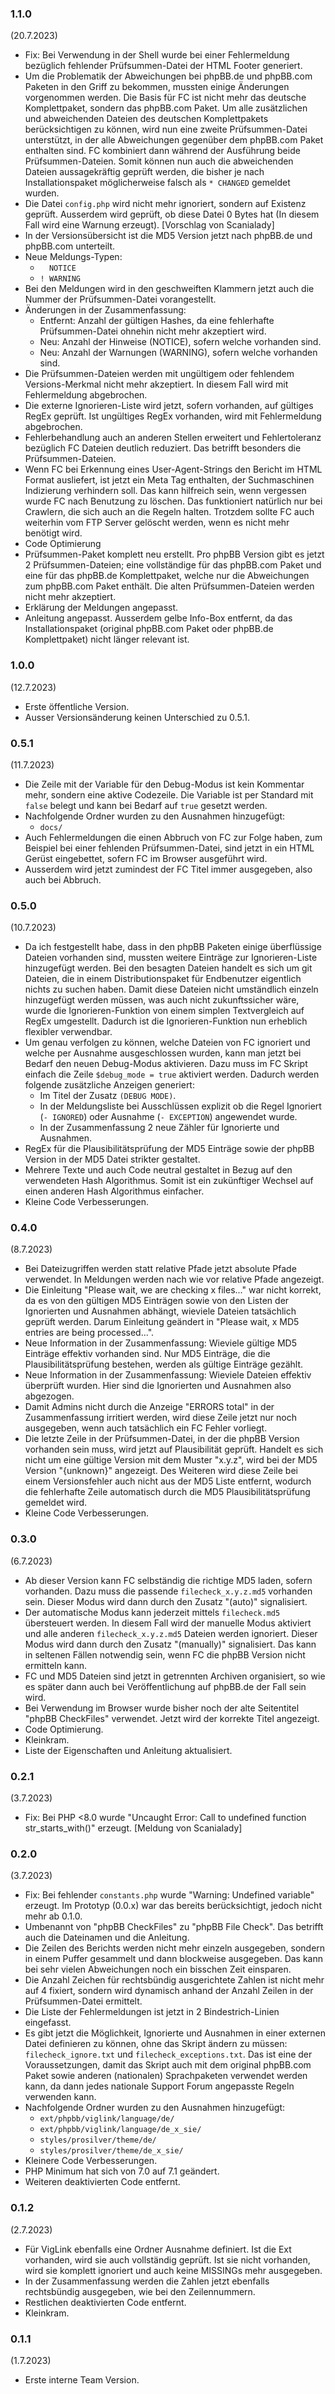 ### 1.1.0 
(20.7.2023)

* Fix: Bei Verwendung in der Shell wurde bei einer Fehlermeldung bezüglich fehlender Prüfsummen-Datei der HTML Footer generiert.
* Um die Problematik der Abweichungen bei phpBB.de und phpBB.com Paketen in den Griff zu bekommen, mussten einige Änderungen vorgenommen werden. Die Basis für FC ist nicht mehr das deutsche Komplettpaket, sondern das phpBB.com Paket. Um alle zusätzlichen und abweichenden Dateien des deutschen Komplettpakets berücksichtigen zu können, wird nun eine zweite Prüfsummen-Datei unterstützt, in der alle Abweichungen gegenüber dem phpBB.com Paket enthalten sind. FC kombiniert dann während der Ausführung beide Prüfsummen-Dateien. Somit können nun auch die abweichenden Dateien aussagekräftig geprüft werden, die bisher je nach Installationspaket möglicherweise falsch als `* CHANGED` gemeldet wurden.
* Die Datei `config.php` wird nicht mehr ignoriert, sondern auf Existenz geprüft. Ausserdem wird geprüft, ob diese Datei 0 Bytes hat (In diesem Fall wird eine Warnung erzeugt). [Vorschlag von Scanialady]
* In der Versionsübersicht ist die MD5 Version jetzt nach phpBB.de und phpBB.com unterteilt.
* Neue Meldungs-Typen:
  * `  NOTICE`
  * `! WARNING`
* Bei den Meldungen wird in den geschweiften Klammern jetzt auch die Nummer der Prüfsummen-Datei vorangestellt.
* Änderungen in der Zusammenfassung:
  * Entfernt: Anzahl der gültigen Hashes, da eine fehlerhafte Prüfsummen-Datei ohnehin nicht mehr akzeptiert wird.
  * Neu: Anzahl der Hinweise (NOTICE), sofern welche vorhanden sind.
  * Neu: Anzahl der Warnungen (WARNING), sofern welche vorhanden sind.
* Die Prüfsummen-Dateien werden mit ungültigem oder fehlendem Versions-Merkmal nicht mehr akzeptiert. In diesem Fall wird mit Fehlermeldung abgebrochen.
* Die externe Ignorieren-Liste wird jetzt, sofern vorhanden, auf gültiges RegEx geprüft. Ist ungültiges RegEx vorhanden, wird mit Fehlermeldung abgebrochen.
* Fehlerbehandlung auch an anderen Stellen erweitert und Fehlertoleranz bezüglich FC Dateien deutlich reduziert. Das betrifft besonders die Prüfsummen-Dateien.
* Wenn FC bei Erkennung eines User-Agent-Strings den Bericht im HTML Format ausliefert, ist jetzt ein Meta Tag enthalten, der Suchmaschinen Indizierung verhindern soll. Das kann hilfreich sein, wenn vergessen wurde FC nach Benutzung zu löschen. Das funktioniert natürlich nur bei Crawlern, die sich auch an die Regeln halten. Trotzdem sollte FC auch weiterhin vom FTP Server gelöscht werden, wenn es nicht mehr benötigt wird.
* Code Optimierung
* Prüfsummen-Paket komplett neu erstellt. Pro phpBB Version gibt es jetzt 2 Prüfsummen-Dateien; eine vollständige für das phpBB.com Paket und eine für das phpBB.de Komplettpaket, welche nur die Abweichungen zum phpBB.com Paket enthält. Die alten Prüfsummen-Dateien werden nicht mehr akzeptiert.
* Erklärung der Meldungen angepasst.
* Anleitung angepasst. Ausserdem gelbe Info-Box entfernt, da das Installationspaket (original phpBB.com Paket oder phpBB.de Komplettpaket) nicht länger relevant ist.

### 1.0.0
(12.7.2023)

* Erste öffentliche Version.
* Ausser Versionsänderung keinen Unterschied zu 0.5.1.

### 0.5.1
(11.7.2023)

* Die Zeile mit der Variable für den Debug-Modus ist kein Kommentar mehr, sondern eine aktive Codezeile. Die Variable ist per Standard mit `false` belegt und kann bei Bedarf auf `true` gesetzt werden.
* Nachfolgende Ordner wurden zu den Ausnahmen hinzugefügt:
  * `docs/`
* Auch Fehlermeldungen die einen Abbruch von FC zur Folge haben, zum Beispiel bei einer fehlenden Prüfsummen-Datei, sind jetzt in ein HTML Gerüst eingebettet, sofern FC im Browser ausgeführt wird.
* Ausserdem wird jetzt zumindest der FC Titel immer ausgegeben, also auch bei Abbruch.

### 0.5.0
(10.7.2023)

* Da ich festgestellt habe, dass in den phpBB Paketen einige überflüssige Dateien vorhanden sind, mussten weitere Einträge zur Ignorieren-Liste hinzugefügt werden. Bei den besagten Dateien handelt es sich um git Dateien, die in einem Distributionspaket für Endbenutzer eigentlich nichts zu suchen haben. Damit diese Dateien nicht umständlich einzeln hinzugefügt werden müssen, was auch nicht zukunftssicher wäre, wurde die Ignorieren-Funktion von einem simplen Textvergleich auf RegEx umgestellt. Dadurch ist die Ignorieren-Funktion nun erheblich flexibler verwendbar.
* Um genau verfolgen zu können, welche Dateien von FC ignoriert und welche per Ausnahme ausgeschlossen wurden, kann man jetzt bei Bedarf den neuen Debug-Modus aktivieren. Dazu muss im FC Skript einfach die Zeile `$debug_mode = true` aktiviert werden. Dadurch werden folgende zusätzliche Anzeigen generiert:
  * Im Titel der Zusatz `(DEBUG MODE)`.
  * In der Meldungsliste bei Ausschlüssen explizit ob die Regel Ignoriert (`- IGNORED`) oder Ausnahme (`- EXCEPTION`) angewendet wurde.
  * In der Zusammenfassung 2 neue Zähler für Ignorierte und Ausnahmen.
* RegEx für die Plausibilitätsprüfung der MD5 Einträge sowie der phpBB Version in der MD5 Datei strikter gestaltet.
* Mehrere Texte und auch Code neutral gestaltet in Bezug auf den verwendeten Hash Algorithmus. Somit ist ein zukünftiger Wechsel auf einen anderen Hash Algorithmus einfacher.
* Kleine Code Verbesserungen.

### 0.4.0
(8.7.2023)

* Bei Dateizugriffen werden statt relative Pfade jetzt absolute Pfade verwendet. In Meldungen werden nach wie vor relative Pfade angezeigt.
* Die Einleitung "Please wait, we are checking x files..." war nicht korrekt, da es von den gültigen MD5 Einträgen sowie von den Listen der Ignorierten und Ausnahmen abhängt, wieviele Dateien tatsächlich geprüft werden. Darum Einleitung geändert in "Please wait, x MD5 entries are being processed...".
* Neue Information in der Zusammenfassung: Wieviele gültige MD5 Einträge effektiv vorhanden sind. Nur MD5 Einträge, die die Plausibilitätsprüfung bestehen, werden als gültige Einträge gezählt.
* Neue Information in der Zusammenfassung: Wieviele Dateien effektiv überprüft wurden. Hier sind die Ignorierten und Ausnahmen also abgezogen.
* Damit Admins nicht durch die Anzeige "ERRORS total" in der Zusammenfassung irritiert werden, wird diese Zeile jetzt nur noch ausgegeben, wenn auch tatsächlich ein FC Fehler vorliegt.
* Die letzte Zeile in der Prüfsummen-Datei, in der die phpBB Version vorhanden sein muss, wird jetzt auf Plausibilität geprüft. Handelt es sich nicht um eine gültige Version mit dem Muster "x.y.z", wird bei der MD5 Version "{unknown}" angezeigt. Des Weiteren wird diese Zeile bei einem Versionsfehler auch nicht aus der MD5 Liste entfernt, wodurch die fehlerhafte Zeile automatisch durch die MD5 Plausibilitätsprüfung gemeldet wird.
* Kleine Code Verbesserungen.

### 0.3.0
(6.7.2023)

* Ab dieser Version kann FC selbständig die richtige MD5 laden, sofern vorhanden. Dazu muss die passende `filecheck_x.y.z.md5` vorhanden sein. Dieser Modus wird dann durch den Zusatz "(auto)" signalisiert. 
* Der automatische Modus kann jederzeit mittels `filecheck.md5` übersteuert werden. In diesem Fall wird der manuelle Modus aktiviert und alle anderen `filecheck_x.y.z.md5` Dateien werden ignoriert. Dieser Modus wird dann durch den Zusatz "(manually)" signalisiert. Das kann in seltenen Fällen notwendig sein, wenn FC die phpBB Version nicht ermitteln kann.
* FC und MD5 Dateien sind jetzt in getrennten Archiven organisiert, so wie es später dann auch bei Veröffentlichung auf phpBB.de der Fall sein wird.
* Bei Verwendung im Browser wurde bisher noch der alte Seitentitel "phpBB CheckFiles" verwendet. Jetzt wird der korrekte Titel angezeigt.
* Code Optimierung.
* Kleinkram.
* Liste der Eigenschaften und Anleitung aktualisiert.

### 0.2.1
(3.7.2023)

* Fix: Bei PHP <8.0 wurde "Uncaught Error: Call to undefined function str_starts_with()" erzeugt. [Meldung von Scanialady]

### 0.2.0
(3.7.2023)

* Fix: Bei fehlender `constants.php` wurde "Warning: Undefined variable" erzeugt. Im Prototyp (0.0.x) war das bereits berücksichtigt, jedoch nicht mehr ab 0.1.0.
* Umbenannt von "phpBB CheckFiles" zu "phpBB File Check". Das betrifft auch die Dateinamen und die Anleitung.
* Die Zeilen des Berichts werden nicht mehr einzeln ausgegeben, sondern in einem Puffer gesammelt und dann blockweise ausgegeben. Das kann bei sehr vielen Abweichungen noch ein bisschen Zeit einsparen.
* Die Anzahl Zeichen für rechtsbündig ausgerichtete Zahlen ist nicht mehr auf 4 fixiert, sondern wird dynamisch anhand der Anzahl Zeilen in der Prüfsummen-Datei ermittelt.
* Die Liste der Fehlermeldungen ist jetzt in 2 Bindestrich-Linien eingefasst.
* Es gibt jetzt die Möglichkeit, Ignorierte und Ausnahmen in einer externen Datei definieren zu können, ohne das Skript ändern zu müssen: `filecheck_ignore.txt` und `filecheck_exceptions.txt`. Das ist eine der Voraussetzungen, damit das Skript auch mit dem original phpBB.com Paket sowie anderen (nationalen) Sprachpaketen verwendet werden kann, da dann jedes nationale Support Forum angepasste Regeln verwenden kann.
* Nachfolgende Ordner wurden zu den Ausnahmen hinzugefügt:
  * `ext/phpbb/viglink/language/de/`
  * `ext/phpbb/viglink/language/de_x_sie/`
  * `styles/prosilver/theme/de/`
  * `styles/prosilver/theme/de_x_sie/`
* Kleinere Code Verbesserungen.
* PHP Minimum hat sich von 7.0 auf 7.1 geändert.
* Weiteren deaktivierten Code entfernt.

### 0.1.2
(2.7.2023)

* Für VigLink ebenfalls eine Ordner Ausnahme definiert. Ist die Ext vorhanden, wird sie auch vollständig geprüft. Ist sie nicht vorhanden, wird sie komplett ignoriert und auch keine MISSINGs mehr ausgegeben.
* In der Zusammenfassung werden die Zahlen jetzt ebenfalls rechtsbündig ausgegeben, wie bei den Zeilennummern.
* Restlichen deaktivierten Code entfernt.
* Kleinkram.

### 0.1.1
(1.7.2023)

* Erste interne Team Version.
